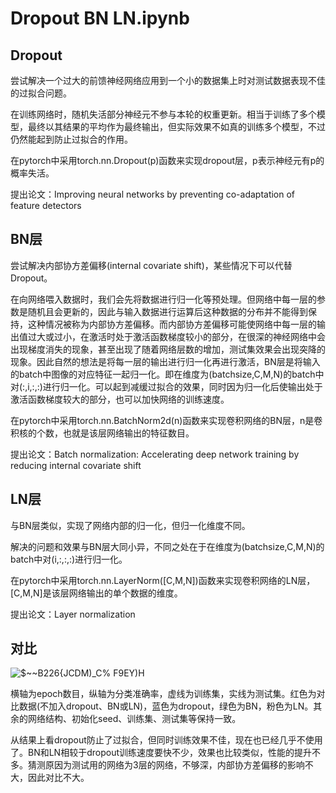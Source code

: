 # Dropout BN LN.ipynb
## Dropout
尝试解决一个过大的前馈神经网络应用到一个小的数据集上时对测试数据表现不佳的过拟合问题。

在训练网络时，随机失活部分神经元不参与本轮的权重更新。相当于训练了多个模型，最终以其结果的平均作为最终输出，但实际效果不如真的训练多个模型，不过仍然能起到防止过拟合的作用。

在pytorch中采用torch.nn.Dropout(p)函数来实现dropout层，p表示神经元有p的概率失活。

提出论文：Improving neural networks by preventing co-adaptation of feature detectors
## BN层
尝试解决内部协方差偏移(internal covariate shift)，某些情况下可以代替Dropout。

在向网络喂入数据时，我们会先将数据进行归一化等预处理。但网络中每一层的参数是随机且会更新的，因此与输入数据进行运算后这种数据的分布并不能得到保持，这种情况被称为内部协方差偏移。而内部协方差偏移可能使网络中每一层的输出值过大或过小，在激活时处于激活函数梯度较小的部分，在很深的神经网络中会出现梯度消失的现象，甚至出现了随着网络层数的增加，测试集效果会出现突降的现象。因此自然的想法是将每一层的输出进行归一化再进行激活，BN层是将输入的batch中图像的对应特征一起归一化。即在维度为(batchsize,C,M,N)的batch中对(:,i,:,:)进行归一化。可以起到减缓过拟合的效果，同时因为归一化后使输出处于激活函数梯度较大的部分，也可以加快网络的训练速度。

在pytorch中采用torch.nn.BatchNorm2d(n)函数来实现卷积网络的BN层，n是卷积核的个数，也就是该层网络输出的特征数目。

提出论文：Batch normalization: Accelerating deep network training by reducing internal covariate shift
## LN层
与BN层类似，实现了网络内部的归一化，但归一化维度不同。

解决的问题和效果与BN层大同小异，不同之处在于在维度为(batchsize,C,M,N)的batch中对(i,:,:,:)进行归一化。

在pytorch中采用torch.nn.LayerNorm([C,M,N])函数来实现卷积网络的LN层，[C,M,N]是该层网络输出的单个数据的维度。

提出论文：Layer normalization

## 对比
![$~~B226{JCDM)_C% F9EY)H](https://user-images.githubusercontent.com/116711111/205441126-258e5b97-3f89-4557-840f-1e64cd603120.png)

横轴为epoch数目，纵轴为分类准确率，虚线为训练集，实线为测试集。红色为对比数据(不加入dropout、BN或LN)，蓝色为dropout，绿色为BN，粉色为LN。其余的网络结构、初始化seed、训练集、测试集等保持一致。

从结果上看dropout防止了过拟合，但同时训练效果不佳，现在也已经几乎不使用了。BN和LN相较于dropout训练速度要快不少，效果也比较类似，性能的提升不多。猜测原因为测试用的网络为3层的网络，不够深，内部协方差偏移的影响不大，因此对比不大。

